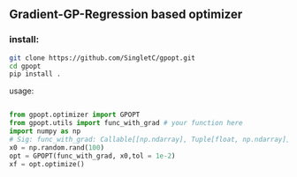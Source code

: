## Gradient-GP-Regression based optimizer

### install:
```bash
git clone https://github.com/SingletC/gpopt.git
cd gpopt
pip install .
```

usage:
```python

from gpopt.optimizer import GPOPT
from gpopt.utils import func_with_grad # your function here
import numpy as np
# Sig: func_with_grad: Callable[[np.ndarray], Tuple[float, np.ndarray]]
x0 = np.random.rand(100)
opt = GPOPT(func_with_grad, x0,tol = 1e-2)
xf = opt.optimize()

```
